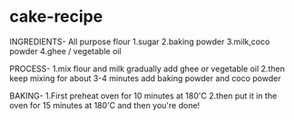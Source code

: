 # cake-recipe

INGREDIENTS-
All purpose flour
1.sugar
2.baking powder
3.milk,coco powder
4.ghee / vegetable oil

PROCESS-
1.mix flour and milk gradually add ghee or vegetable oil
2.then keep mixing for about 3-4 minutes add baking powder and coco powder 

BAKING-
1.First preheat oven for 10 minutes at 180'C
2.then put it in the oven for 15 minutes at 180'C and then you're done!
